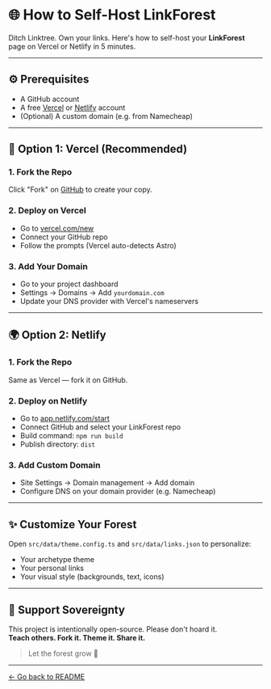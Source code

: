# 🌐 How to Self-Host LinkForest

Ditch Linktree. Own your links. Here's how to self-host your **LinkForest** page on Vercel or Netlify in 5 minutes.

---

## ⚙️ Prerequisites

- A GitHub account
- A free [Vercel](https://vercel.com/) or [Netlify](https://netlify.com/) account
- (Optional) A custom domain (e.g. from Namecheap)

---

## 🚀 Option 1: Vercel (Recommended)

### 1. Fork the Repo

Click "Fork" on [GitHub](https://github.com/YOUR_REPO) to create your copy.

### 2. Deploy on Vercel

- Go to [vercel.com/new](https://vercel.com/new)
- Connect your GitHub repo
- Follow the prompts (Vercel auto-detects Astro)

### 3. Add Your Domain

- Go to your project dashboard
- Settings → Domains → Add `yourdomain.com`
- Update your DNS provider with Vercel's nameservers

---

## 🌍 Option 2: Netlify

### 1. Fork the Repo

Same as Vercel — fork it on GitHub.

### 2. Deploy on Netlify

- Go to [app.netlify.com/start](https://app.netlify.com/start)
- Connect GitHub and select your LinkForest repo
- Build command: `npm run build`
- Publish directory: `dist`

### 3. Add Custom Domain

- Site Settings → Domain management → Add domain
- Configure DNS on your domain provider (e.g. Namecheap)

---

## ✨ Customize Your Forest

Open `src/data/theme.config.ts` and `src/data/links.json` to personalize:

- Your archetype theme
- Your personal links
- Your visual style (backgrounds, text, icons)

---

## 🤝 Support Sovereignty

This project is intentionally open-source. Please don't hoard it.  
**Teach others. Fork it. Theme it. Share it.**

> Let the forest grow 🌱

---

[← Go back to README](./README.md)
